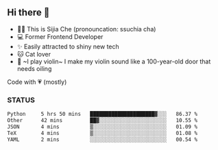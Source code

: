## Hi there 👋

- 🙋‍♀️ This is Sijia Che (pronouncation: ssuchia cha)
- 💻 Former Frontend Developer
- ✨ Easily attracted to shiny new tech
- 🐱 Cat lover
- 🌟 ~I play violin~ I make my violin sound like a 100-year-old door that needs oiling

Code with 💗 (mostly)

### STATUS
<!--START_SECTION:waka-->

```txt
Python     5 hrs 50 mins   █████████████████████▓░░░   86.37 %
Other      42 mins         ██▓░░░░░░░░░░░░░░░░░░░░░░   10.55 %
JSON       4 mins          ▒░░░░░░░░░░░░░░░░░░░░░░░░   01.09 %
TeX        4 mins          ▒░░░░░░░░░░░░░░░░░░░░░░░░   01.08 %
YAML       2 mins          ░░░░░░░░░░░░░░░░░░░░░░░░░   00.54 %
```

<!--END_SECTION:waka-->
